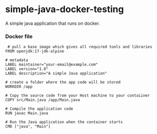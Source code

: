 # simple-java-docker-testing


 A simple java application that runs on docker.


### Docker file
```properties
 # pull a base image which gives all required tools and libraries
FROM openjdk:17-jdk-alpine

# metadata
LABEL maintainer="your-email@example.com"
LABEL version="1.0"
LABEL description="A simple Java application"

# create a folder where the app code will be stored
WORKDIR /app

# Copy the source code from your Host machine to your contaiiner
COPY src/Main.java /app/Main.java

# Compile the application code
RUN javac Main.java

# Run the Java application when the container starts
CMD ["java", "Main"]
```
